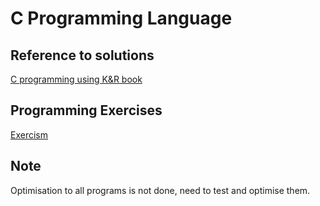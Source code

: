 # C Programming Language

## Reference to solutions

[C programming using K&R book](https://www.learntosolveit.com/)

## Programming Exercises

[Exercism](https://exercism.org/tracks/c)

## Note

Optimisation to all programs is not done, need to test and optimise them.
